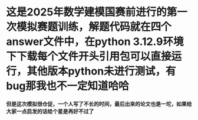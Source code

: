 # 这是2025年数学建模国赛前进行的第一次模拟赛题训练，解题代码就在四个answer文件中，在python 3.12.9环境下下载每个文件开头引用包可以直接运行，其他版本python未进行测试，有bug那我也不一定知道哈哈

#### 但是这次模拟很仓促，一个人写了不长的时间，最后出来的论文也是一坨，如果给大家一点启发的话给个星是再好不过了
